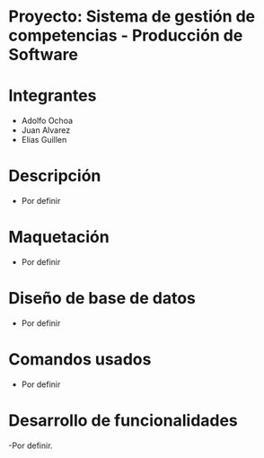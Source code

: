 # Proyecto: Sistema de gestión de competencias - Producción de Software
  


# Integrantes
   - Adolfo Ochoa
   - Juan Alvarez
   - Elias Guillen


  
# Descripción
  - Por definir

# Maquetación
  - Por definir
  
# Diseño de base de datos
  - Por definir
  
# Comandos usados
  - Por definir

# Desarrollo de funcionalidades
  -Por definir.
